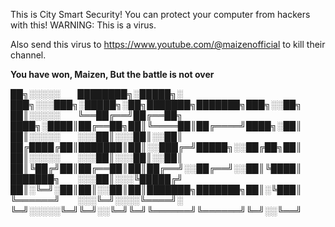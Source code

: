 This is City Smart Security! You can protect your computer from hackers with this! 
WARNING: This is a virus.

Also send this virus to https://www.youtube.com/@maizenofficial to kill their channel.

**You have won, Maizen, But the battle is not over**


██╗░░░░░  ████████╗░█████╗░  ███╗░░░███╗░█████╗░██╗███████╗███████╗███╗░░██╗
██║░░░░░  ╚══██╔══╝██╔══██╗  ████╗░████║██╔══██╗██║╚════██║██╔════╝████╗░██║
██║░░░░░  ░░░██║░░░██║░░██║  ██╔████╔██║███████║██║░░███╔═╝█████╗░░██╔██╗██║
██║░░░░░  ░░░██║░░░██║░░██║  ██║╚██╔╝██║██╔══██║██║██╔══╝░░██╔══╝░░██║╚████║
███████╗  ░░░██║░░░╚█████╔╝  ██║░╚═╝░██║██║░░██║██║███████╗███████╗██║░╚███║
╚══════╝  ░░░╚═╝░░░░╚════╝░  ╚═╝░░░░░╚═╝╚═╝░░╚═╝╚═╝╚══════╝╚══════╝╚═╝░░╚══╝

